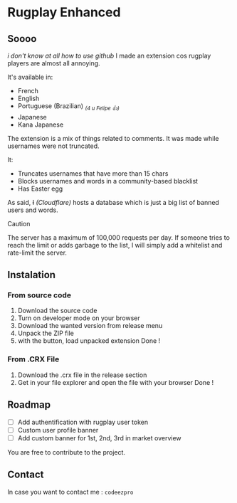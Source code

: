 # Rugplay Enhanced

## Soooo  
*i don't know at all how to use github*
I made an extension cos rugplay players are almost all annoying.  

It's available in:  
- French  
- English  
- Portuguese (Brazilian) <sub>*(4 u Felipe 👍)*</sub>
- Japanese  
- Kana Japanese  

The extension is a mix of things related to comments. It was made while usernames were not truncated.  

It:  
- Truncates usernames that have more than 15 chars  
- Blocks usernames and words in a community-based blacklist  
- Has Easter egg  

As said, ~~I~~ *(Cloudflare)* hosts a database which is just a big list of banned users and words.  

> [!CAUTION]
> The server has a maximum of 100,000 requests per day. If someone tries to reach the limit or adds garbage to the list, I will simply add a whitelist and rate-limit the server.

## Instalation
### From source code
1. Download the source code
2. Turn on developer mode on your browser
3. Download the wanted version from release menu
4. Unpack the ZIP file
5. with the button, load unpacked extension
Done !

### From .CRX File
1. Download the .crx file in the release section
2. Get in your file explorer and open the file with your browser
Done !


## Roadmap
- [ ] Add authentification with rugplay user token
- [ ] Custom user profile banner
- [ ] Add custom banner for 1st, 2nd, 3rd in market overview

You are free to contribute to the project.
## Contact 
In case you want to contact me : `codeezpro`

